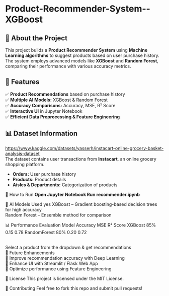# Product-Recommender-System--XGBoost

## 📖 About the Project  
This project builds a **Product Recommender System** using **Machine Learning algorithms** to suggest products based on user purchase history. <br>
The system employs advanced models like **XGBoost** and **Random Forest**, comparing their performance with various accuracy metrics.  

## 📌 Features  
✅ **Product Recommendations** based on purchase history  <br>
✅ **Multiple AI Models:** XGBoost & Random Forest  <br>
✅ **Accuracy Comparisons:** Accuracy, MSE, R² Score  <br>
✅ **Interactive UI** in Jupyter Notebook  <br>
✅ **Efficient Data Preprocessing & Feature Engineering**  

## 📊 Dataset Information<br>  
https://www.kaggle.com/datasets/yasserh/instacart-online-grocery-basket-analysis-dataset<br>
The dataset contains user transactions from **Instacart**, an online grocery shopping platform.  <br>
- **Orders:** User purchase history  <br>
- **Products:** Product details  <br>
- **Aisles & Departments:** Categorization of products  <br>

🚀 How to Run
**Open Jupyter Notebook Run recommender.ipynb** <br>

🧠 AI Models Used yes
XGBoost – Gradient boosting-based decision trees for high accuracy <br>
Random Forest – Ensemble method for comparison <br>

📊 Performance Evaluation
Model	Accuracy	MSE	R² Score
XGBoost	85%	0.15	0.78
RandomForest	80%	0.20	0.72
<br>
<br>

Select a product from the dropdown & get recommendations <br>
📌 Future Enhancements<br>
🔹 Improve recommendation accuracy with Deep Learning <br> 🔹 Enhance UI with Streamlit / Flask Web App <br> 🔹 Optimize performance using Feature Engineering <br>

📜 License
This project is licensed under the MIT License.

🤝 Contributing
Feel free to fork this repo and submit pull requests!


